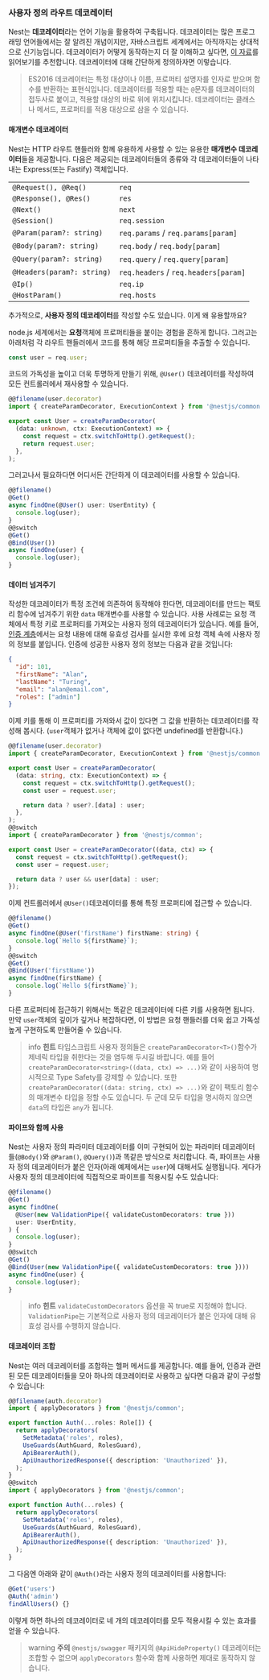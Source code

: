 ### 사용자 정의 라우트 데코레이터

Nest는 **데코레이터**라는 언어 기능을 활용하여 구축됩니다. 데코레이터는 많은 프로그래밍 언어들에서는 잘 알려진 개념이지만, 자바스크립트 세계에서는 아직까지는 상대적으로 신기능입니다. 데코레이터가 어떻게 동작하는지 더 잘 이해하고 싶다면, [이 자료](https://medium.com/google-developers/exploring-es7-decorators-76ecb65fb841)를 읽어보기를 추천합니다. 데코레이터에 대해 간단하게 정의하자면 이렇습니다.

<blockquote class="external">
  ES2016 데코레이터는 특정 대상이나 이름, 프로퍼티 설명자를 인자로 받으며 함수를 반환하는 표현식입니다. 데코레이터를 적용할 때는 <code>@</code>문자를 데코레이터의 접두사로 붙이고, 적용할 대상의 바로 위에 위치시킵니다. 데코레이터는 클래스나 메서드, 프로퍼티를 적용 대상으로 삼을 수 있습니다.
</blockquote>

#### 매개변수 데코레이터

Nest는 HTTP 라우트 핸들러와 함께 유용하게 사용할 수 있는 유용한 **매개변수 데코레이터**들을 제공합니다. 다음은 제공되는 데코레이터들의 종류와 각 데코레이터들이 나타내는 Express(또는 Fastify) 객체입니다.

<table>
  <tbody>
    <tr>
      <td><code>@Request(), @Req()</code></td>
      <td><code>req</code></td>
    </tr>
    <tr>
      <td><code>@Response(), @Res()</code></td>
      <td><code>res</code></td>
    </tr>
    <tr>
      <td><code>@Next()</code></td>
      <td><code>next</code></td>
    </tr>
    <tr>
      <td><code>@Session()</code></td>
      <td><code>req.session</code></td>
    </tr>
    <tr>
      <td><code>@Param(param?: string)</code></td>
      <td><code>req.params</code> / <code>req.params[param]</code></td>
    </tr>
    <tr>
      <td><code>@Body(param?: string)</code></td>
      <td><code>req.body</code> / <code>req.body[param]</code></td>
    </tr>
    <tr>
      <td><code>@Query(param?: string)</code></td>
      <td><code>req.query</code> / <code>req.query[param]</code></td>
    </tr>
    <tr>
      <td><code>@Headers(param?: string)</code></td>
      <td><code>req.headers</code> / <code>req.headers[param]</code></td>
    </tr>
    <tr>
      <td><code>@Ip()</code></td>
      <td><code>req.ip</code></td>
    </tr>
    <tr>
      <td><code>@HostParam()</code></td>
      <td><code>req.hosts</code></td>
    </tr>
  </tbody>
</table>

추가적으로, **사용자 정의 데코레이터**를 작성할 수도 있습니다. 이게 왜 유용할까요?

node.js 세계에서는 **요청**객체에 프로퍼티들을 붙이는 경험을 흔하게 합니다. 그러고는 아래처럼 각 라우트 핸들러에서 코드를 통해 해당 프로퍼티들을 추출할 수 있습니다.

```typescript
const user = req.user;
```

코드의 가독성을 높이고 더욱 투명하게 만들기 위해, `@User()` 데코레이터를 작성하여 모든 컨트롤러에서 재사용할 수 있습니다.

```typescript
@@filename(user.decorator)
import { createParamDecorator, ExecutionContext } from '@nestjs/common';

export const User = createParamDecorator(
  (data: unknown, ctx: ExecutionContext) => {
    const request = ctx.switchToHttp().getRequest();
    return request.user;
  },
);
```

그러고나서 필요하다면 어디서든 간단하게 이 데코레이터를 사용할 수 있습니다.

```typescript
@@filename()
@Get()
async findOne(@User() user: UserEntity) {
  console.log(user);
}
@@switch
@Get()
@Bind(User())
async findOne(user) {
  console.log(user);
}
```

#### 데이터 넘겨주기

작성한 데코레이터가 특정 조건에 의존하여 동작해야 한다면, 데코레이터를 만드는 팩토리 함수에 넘겨주기 위한 `data` 매개변수를 사용할 수 있습니다. 사용 사례로는 요청 객체에서 특정 키로 프로퍼티를 가져오는 사용자 정의 데코레이터가 있습니다. 예를 들어, <a href="techniques/authentication#implementing-passport-strategies">인증 계층</a>에서는 요청 내용에 대해 유효성 검사를 실시한 후에 요청 객체 속에 사용자 정의 정보를 붙입니다. 인증에 성공한 사용자 정의 정보는 다음과 같을 것입니다:

```json
{
  "id": 101,
  "firstName": "Alan",
  "lastName": "Turing",
  "email": "alan@email.com",
  "roles": ["admin"]
}
```

이제 키를 통해 이 프로퍼티를 가져와서 값이 있다면 그 값을 반환하는 데코레이터를 작성해 봅시다. (`user`객체가 없거나 객체에 값이 없다면 undefined를 반환합니다.)

```typescript
@@filename(user.decorator)
import { createParamDecorator, ExecutionContext } from '@nestjs/common';

export const User = createParamDecorator(
  (data: string, ctx: ExecutionContext) => {
    const request = ctx.switchToHttp().getRequest();
    const user = request.user;

    return data ? user?.[data] : user;
  },
);
@@switch
import { createParamDecorator } from '@nestjs/common';

export const User = createParamDecorator((data, ctx) => {
  const request = ctx.switchToHttp().getRequest();
  const user = request.user;

  return data ? user && user[data] : user;
});
```

이제 컨트롤러에서 `@User()`데코레이터를 통해 특정 프로퍼티에 접근할 수 있습니다.

```typescript
@@filename()
@Get()
async findOne(@User('firstName') firstName: string) {
  console.log(`Hello ${firstName}`);
}
@@switch
@Get()
@Bind(User('firstName'))
async findOne(firstName) {
  console.log(`Hello ${firstName}`);
}
```

다른 프로퍼티에 접근하기 위해서는 똑같은 데코레이터에 다른 키를 사용하면 됩니다. 만약 `user`객체의 깊이가 깊거나 복잡하다면, 이 방법은 요청 핸들러를 더욱 쉽고 가독성 높게 구현하도록 만들어줄 수 있습니다.

> info **힌트** 타입스크립트 사용자 정의들은 `createParamDecorator<T>()`함수가 제네릭 타입을 취한다는 것을 염두해 두시길 바랍니다. 예를 들어 `createParamDecorator<string>((data, ctx) => ...)`와 같이 사용하여 명시적으로 Type Safety를 강제할 수 있습니다. 또한 `createParamDecorator((data: string, ctx) => ...)`와 같이 팩토리 함수의 매개변수 타입을 정할 수도 있습니다. 두 군데 모두 타입을 명시하지 않으면 `data`의 타입은 `any`가 됩니다.

#### 파이프와 함께 사용

Nest는 사용자 정의 파라미터 데코레이터를 이미 구현되어 있는 파라미터 데코레이터들(`@Body()`와 `@Param()`, `@Query()`)과 똑같은 방식으로 처리합니다. 즉, 파이프는 사용자 정의 데코레이터가 붙은 인자(아래 예제에서는 `user`)에 대해서도 실행됩니다. 게다가 사용자 정의 데코레이터에 직접적으로 파이프를 적용시킬 수도 있습니다:

```typescript
@@filename()
@Get()
async findOne(
  @User(new ValidationPipe({ validateCustomDecorators: true }))
  user: UserEntity,
) {
  console.log(user);
}
@@switch
@Get()
@Bind(User(new ValidationPipe({ validateCustomDecorators: true })))
async findOne(user) {
  console.log(user);
}
```

> info **힌트** `validateCustomDecorators` 옵션을 꼭 true로 지정해야 합니다. `ValidationPipe`는 기본적으로 사용자 정의 데코레이터가 붙은 인자에 대해 유효성 검사를 수행하지 않습니다.

#### 데코레이터 조합

Nest는 여러 데코레이터를 조합하는 헬퍼 메서드를 제공합니다. 예를 들어, 인증과 관련된 모든 데코레이터들을 모아 하나의 데코레이터로 사용하고 싶다면 다음과 같이 구성할 수 있습니다:

```typescript
@@filename(auth.decorator)
import { applyDecorators } from '@nestjs/common';

export function Auth(...roles: Role[]) {
  return applyDecorators(
    SetMetadata('roles', roles),
    UseGuards(AuthGuard, RolesGuard),
    ApiBearerAuth(),
    ApiUnauthorizedResponse({ description: 'Unauthorized' }),
  );
}
@@switch
import { applyDecorators } from '@nestjs/common';

export function Auth(...roles) {
  return applyDecorators(
    SetMetadata('roles', roles),
    UseGuards(AuthGuard, RolesGuard),
    ApiBearerAuth(),
    ApiUnauthorizedResponse({ description: 'Unauthorized' }),
  );
}
```

그 다음엔 아래와 같이 `@Auth()`라는 사용자 정의 데코레이터를 사용합니다:

```typescript
@Get('users')
@Auth('admin')
findAllUsers() {}
```

이렇게 하면 하나의 데코레이터로 네 개의 데코레이터를 모두 적용시킬 수 있는 효과를 얻을 수 있습니다.

> warning **주의** `@nestjs/swagger` 패키지의 `@ApiHideProperty()` 데코레이터는 조합할 수 없으며 `applyDecorators` 함수와 함께 사용하면 제대로 동작하지 않습니다.
